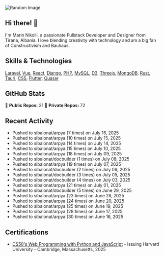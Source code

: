 ![Random Image](assets/1.png)
## Hi there! 👋

I'm Marin Nikolli, a passionate Fullstack Developer and Designer from Tirana, Albania. I love blending creativity with technology and am a big fan of Constructivism and Bauhaus.

## Skills & Technologies

[Laravel](https://laravel.com/), [Vue](https://vuejs.org/), [React](https://react.dev/), [Django](https://www.djangoproject.com/), [PHP](https://www.php.net/), [MySQL](https://www.mysql.com/), [D3](https://d3js.org/), [Threejs](https://threejs.org/), [MongoDB](https://www.mongodb.com/?msockid=18f41f88c021681c2a650aaac1546995), [Rust](https://www.rust-lang.org/), [Tauri](https://tauri.app/), [CSS](https://css3.com/), [Flutter](https://flutter.dev/), [Quasar](https://quasar.dev/)

## GitHub Stats

🌟 **Public Repos:** 21
🌟 **Private Repos:** 72  

## Recent Activity
- Pushed to sibalonat/arpya (7 times) on July 16, 2025
- Pushed to sibalonat/arpya (10 times) on July 15, 2025
- Pushed to sibalonat/arpya (14 times) on July 14, 2025
- Pushed to sibalonat/arpya (15 times) on July 10, 2025
- Pushed to sibalonat/arpya (18 times) on July 09, 2025
- Pushed to sibalonat/docbuilder (1 times) on July 08, 2025
- Pushed to sibalonat/arpya (19 times) on July 07, 2025
- Pushed to sibalonat/docbuilder (2 times) on July 06, 2025
- Pushed to sibalonat/docbuilder (3 times) on July 05, 2025
- Pushed to sibalonat/docbuilder (4 times) on July 03, 2025
- Pushed to sibalonat/arpya (21 times) on July 01, 2025
- Pushed to sibalonat/docbuilder (5 times) on June 29, 2025
- Pushed to sibalonat/arpya (23 times) on June 26, 2025
- Pushed to sibalonat/arpya (24 times) on June 20, 2025
- Pushed to sibalonat/arpya (25 times) on June 19, 2025
- Pushed to sibalonat/arpya (28 times) on June 17, 2025
- Pushed to sibalonat/arpya (30 times) on June 16, 2025



## Certifications

- [CS50's Web Programming with
Python and JavaScript](https://certificates.cs50.io/faf4470c-c773-489d-bc3e-b0086a8a5404.pdf?size=letter) - Issuing Harvard University - Cambridge, Massachusetts, 2025
